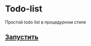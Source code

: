 # Todo-list
Простой todo list в процедурном стиле
## [Запустить](https://avlnche64.github.io/todo-list/)
